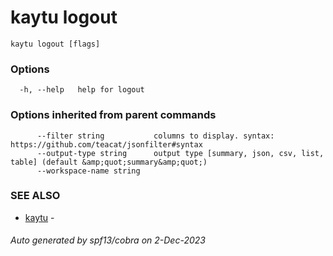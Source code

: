 # kaytu logout



```
kaytu logout [flags]
```

### Options

```
  -h, --help   help for logout
```

### Options inherited from parent commands

```
      --filter string           columns to display. syntax: https://github.com/teacat/jsonfilter#syntax
      --output-type string      output type [summary, json, csv, list, table] (default &amp;quot;summary&amp;quot;)
      --workspace-name string   
```

### SEE ALSO

* [kaytu](.)	 - 

###### Auto generated by spf13/cobra on 2-Dec-2023
